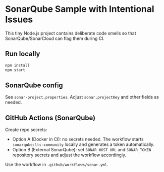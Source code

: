 # SonarQube Sample with Intentional Issues

This tiny Node.js project contains deliberate code smells so that SonarQube/SonarCloud can flag them during CI.

## Run locally

```bash
npm install
npm start
```

## SonarQube config

See `sonar-project.properties`. Adjust `sonar.projectKey` and other fields as needed.

## GitHub Actions (SonarQube)

Create repo secrets:
- Option A (Docker in CI): no secrets needed. The workflow starts `sonarqube:lts-community` locally and generates a token automatically.
- Option B (External SonarQube): set `SONAR_HOST_URL` and `SONAR_TOKEN` repository secrets and adjust the workflow accordingly.

Use the workflow in `.github/workflows/sonar.yml`.


